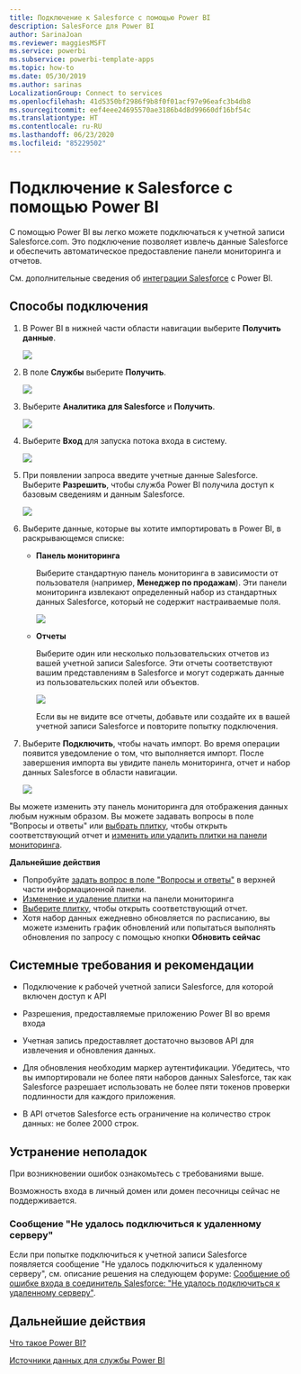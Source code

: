 ```yaml
---
title: Подключение к Salesforce с помощью Power BI
description: SalesForce для Power BI
author: SarinaJoan
ms.reviewer: maggiesMSFT
ms.service: powerbi
ms.subservice: powerbi-template-apps
ms.topic: how-to
ms.date: 05/30/2019
ms.author: sarinas
LocalizationGroup: Connect to services
ms.openlocfilehash: 41d5350bf2986f9b8f0f01acf97e96eafc3b4db8
ms.sourcegitcommit: eef4eee24695570ae3186b4d8d99660df16bf54c
ms.translationtype: HT
ms.contentlocale: ru-RU
ms.lasthandoff: 06/23/2020
ms.locfileid: "85229502"
---
```

# <a name="connect-to-salesforce-with-power-bi"></a>Подключение к Salesforce с помощью Power BI
С помощью Power BI вы легко можете подключаться к учетной записи Salesforce.com. Это подключение позволяет извлечь данные Salesforce и обеспечить автоматическое предоставление панели мониторинга и отчетов.

См. дополнительные сведения об [интеграции Salesforce](https://powerbi.microsoft.com/integrations/salesforce) с Power BI.

## <a name="how-to-connect"></a>Способы подключения
1. В Power BI в нижней части области навигации выберите **Получить данные**.
   
   ![](media/service-connect-to-salesforce/pbi_getdata.png) 
2. В поле **Службы** выберите **Получить**.
   
   ![](media/service-connect-to-salesforce/pbi_getservices.png) 
3. Выберите **Аналитика для Salesforce** и **Получить**.  
   
   ![](media/service-connect-to-salesforce/salesforce.png)
4. Выберите **Вход** для запуска потока входа в систему.
   
    ![](media/service-connect-to-salesforce/dialog.png)
5. При появлении запроса введите учетные данные Salesforce. Выберите **Разрешить**, чтобы служба Power BI получила доступ к базовым сведениям и данным Salesforce.
   
   ![](media/service-connect-to-salesforce/sf_authorize.png)
6. Выберите данные, которые вы хотите импортировать в Power BI, в раскрывающемся списке:
   
   * **Панель мониторинга**
     
     Выберите стандартную панель мониторинга в зависимости от пользователя (например, **Менеджер по продажам**). Эти панели мониторинга извлекают определенный набор из стандартных данных Salesforce, который не содержит настраиваемые поля.
     
     ![](media/service-connect-to-salesforce/pbi_salesforcechooserole.png)
   * **Отчеты**
     
     Выберите один или несколько пользовательских отчетов из вашей учетной записи Salesforce. Эти отчеты соответствуют вашим представлениям в Salesforce и могут содержать данные из пользовательских полей или объектов.
     
     ![](media/service-connect-to-salesforce/pbi_salesforcereports.png)
     
     Если вы не видите все отчеты, добавьте или создайте их в вашей учетной записи Salesforce и повторите попытку подключения.

7. Выберите **Подключить**, чтобы начать импорт. Во время операции появится уведомление о том, что выполняется импорт. После завершения импорта вы увидите панель мониторинга, отчет и набор данных Salesforce в области навигации.
   
   ![](media/service-connect-to-salesforce/pbi_getdatasalesforcedash.png)

Вы можете изменить эту панель мониторинга для отображения данных любым нужным образом. Вы можете задавать вопросы в поле "Вопросы и ответы" или [выбрать плитку](../consumer/end-user-tiles.md), чтобы открыть соответствующий отчет и [изменить или удалить плитки на панели мониторинга](../create-reports/service-dashboard-edit-tile.md).

**Дальнейшие действия**

* Попробуйте [задать вопрос в поле "Вопросы и ответы"](../consumer/end-user-q-and-a.md) в верхней части информационной панели.
* [Изменение и удаление плитки](../create-reports/service-dashboard-edit-tile.md) на панели мониторинга
* [Выберите плитку](../create-reports/service-dashboard-tiles.md), чтобы открыть соответствующий отчет.
* Хотя набор данных ежедневно обновляется по расписанию, вы можете изменить график обновлений или попытаться выполнять обновления по запросу с помощью кнопки **Обновить сейчас**

## <a name="system-requirements-and-considerations"></a>Системные требования и рекомендации

- Подключение к рабочей учетной записи Salesforce, для которой включен доступ к API

- Разрешения, предоставляемые приложению Power BI во время входа

- Учетная запись предоставляет достаточно вызовов API для извлечения и обновления данных.

- Для обновления необходим маркер аутентификации. Убедитесь, что вы импортировали не более пяти наборов данных Salesforce, так как Salesforce разрешает использовать не более пяти токенов проверки подлинности для каждого приложения.

- В API отчетов Salesforce есть ограничение на количество строк данных: не более 2000 строк.


## <a name="troubleshooting"></a>Устранение неполадок

При возникновении ошибок ознакомьтесь с требованиями выше. 

Возможность входа в личный домен или домен песочницы сейчас не поддерживается.

### <a name="unable-to-connect-to-the-remote-server-message"></a>Сообщение "Не удалось подключиться к удаленному серверу"

Если при попытке подключиться к учетной записи Salesforce появляется сообщение "Не удалось подключиться к удаленному серверу", см. описание решения на следующем форуме: [Сообщение об ошибке входа в соединитель Salesforce: "Не удалось подключиться к удаленному серверу"](https://www.outsystems.com/forums/Forum_TopicView.aspx?TopicId=17674&TopicName=log-in-error-message-unable-to-connect-to-the-remote-server&).


## <a name="next-steps"></a>Дальнейшие действия
[Что такое Power BI?](../fundamentals/power-bi-overview.md)

[Источники данных для службы Power BI](service-get-data.md)

